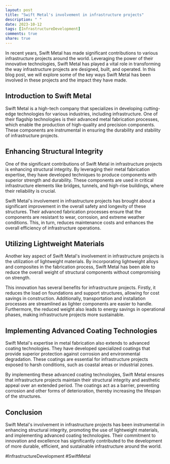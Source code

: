 ```yaml
---
layout: post
title: "Swift Metal's involvement in infrastructure projects"
description: " "
date: 2023-10-12
tags: [InfrastructureDevelopment]
comments: true
share: true
---
```


In recent years, Swift Metal has made significant contributions to various infrastructure projects around the world. Leveraging the power of their innovative technologies, Swift Metal has played a vital role in transforming the way infrastructure projects are designed, built, and operated. In this blog post, we will explore some of the key ways Swift Metal has been involved in these projects and the impact they have made.

## Introduction to Swift Metal

Swift Metal is a high-tech company that specializes in developing cutting-edge technologies for various industries, including infrastructure. One of their flagship technologies is their advanced metal fabrication processes, which enable the production of high-quality and precision components. These components are instrumental in ensuring the durability and stability of infrastructure projects.

## Enhancing Structural Integrity

One of the significant contributions of Swift Metal in infrastructure projects is enhancing structural integrity. By leveraging their metal fabrication expertise, they have developed techniques to produce components with superior strength and durability. These components are used in critical infrastructure elements like bridges, tunnels, and high-rise buildings, where their reliability is crucial.

Swift Metal's involvement in infrastructure projects has brought about a significant improvement in the overall safety and longevity of these structures. Their advanced fabrication processes ensure that the components are resistant to wear, corrosion, and extreme weather conditions. This, in turn, reduces maintenance costs and enhances the overall efficiency of infrastructure operations.

## Utilizing Lightweight Materials

Another key aspect of Swift Metal's involvement in infrastructure projects is the utilization of lightweight materials. By incorporating lightweight alloys and composites in the fabrication process, Swift Metal has been able to reduce the overall weight of structural components without compromising on strength.

This innovation has several benefits for infrastructure projects. Firstly, it reduces the load on foundations and support structures, allowing for cost savings in construction. Additionally, transportation and installation processes are streamlined as lighter components are easier to handle. Furthermore, the reduced weight also leads to energy savings in operational phases, making infrastructure projects more sustainable.

## Implementing Advanced Coating Technologies

Swift Metal's expertise in metal fabrication also extends to advanced coating technologies. They have developed specialized coatings that provide superior protection against corrosion and environmental degradation. These coatings are essential for infrastructure projects exposed to harsh conditions, such as coastal areas or industrial zones.

By implementing these advanced coating technologies, Swift Metal ensures that infrastructure projects maintain their structural integrity and aesthetic appeal over an extended period. The coatings act as a barrier, preventing corrosion and other forms of deterioration, thereby increasing the lifespan of the structures.

## Conclusion

Swift Metal's involvement in infrastructure projects has been instrumental in enhancing structural integrity, promoting the use of lightweight materials, and implementing advanced coating technologies. Their commitment to innovation and excellence has significantly contributed to the development of more durable, efficient, and sustainable infrastructure around the world.

#InfrastructureDevelopment #SwiftMetal